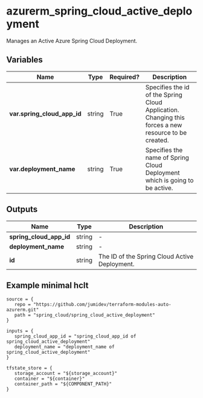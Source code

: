 # azurerm_spring_cloud_active_deployment

Manages an Active Azure Spring Cloud Deployment.

## Variables

| Name | Type | Required? |  Description |
| ---- | ---- | --------- |  ----------- |
| **var.spring_cloud_app_id** | string | True | Specifies the id of the Spring Cloud Application. Changing this forces a new resource to be created. | 
| **var.deployment_name** | string | True | Specifies the name of Spring Cloud Deployment which is going to be active. | 



## Outputs

| Name | Type | Description |
| ---- | ---- | --------- | 
| **spring_cloud_app_id** | string  | - | 
| **deployment_name** | string  | - | 
| **id** | string  | The ID of the Spring Cloud Active Deployment. | 

## Example minimal hclt

```hcl
source = {
   repo = "https://github.com/jumidev/terraform-modules-auto-azurerm.git" 
   path = "spring_cloud/spring_cloud_active_deployment" 
}

inputs = {
   spring_cloud_app_id = "spring_cloud_app_id of spring_cloud_active_deployment" 
   deployment_name = "deployment_name of spring_cloud_active_deployment" 
}

tfstate_store = {
   storage_account = "${storage_account}" 
   container = "${container}" 
   container_path = "${COMPONENT_PATH}" 
}


```